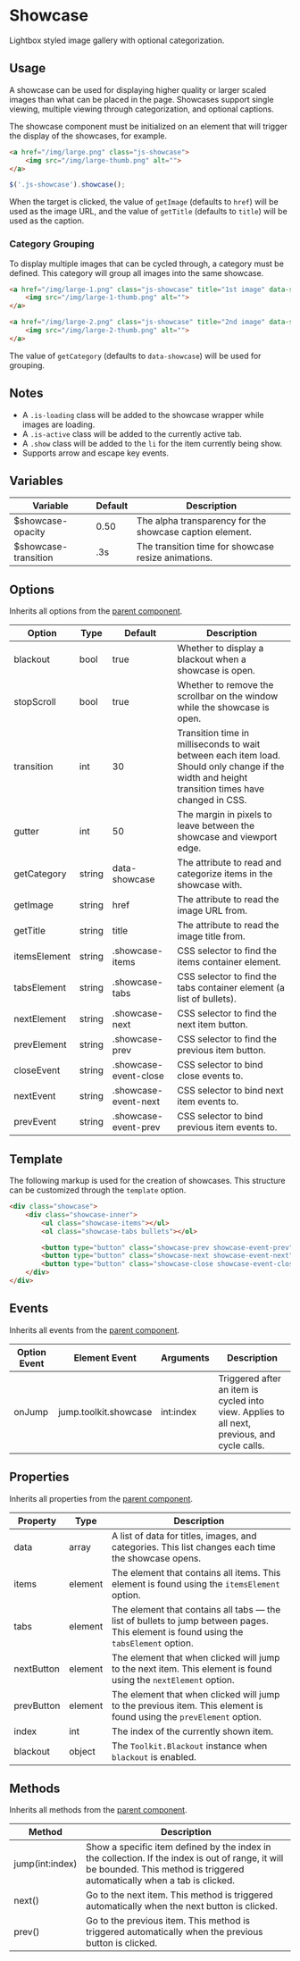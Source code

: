 # Showcase #

Lightbox styled image gallery with optional categorization.

## Usage ##

A showcase can be used for displaying higher quality or larger scaled images than what can be placed in the page.
Showcases support single viewing, multiple viewing through categorization, and optional captions.

The showcase component must be initialized on an element that will trigger the display of the showcases, for example.

```html
<a href="/img/large.png" class="js-showcase">
    <img src="/img/large-thumb.png" alt="">
</a>
```

```javascript
$('.js-showcase').showcase();
```

When the target is clicked, the value of `getImage` (defaults to `href`) will be used as the image URL,
and the value of `getTitle` (defaults to `title`) will be used as the caption.

### Category Grouping ###

To display multiple images that can be cycled through, a category must be defined.
This category will group all images into the same showcase.

```html
<a href="/img/large-1.png" class="js-showcase" title="1st image" data-showcase="category">
    <img src="/img/large-1-thumb.png" alt="">
</a>

<a href="/img/large-2.png" class="js-showcase" title="2nd image" data-showcase="category">
    <img src="/img/large-2-thumb.png" alt="">
</a>
```

The value of `getCategory` (defaults to `data-showcase`) will be used for grouping.

## Notes ##

* A `.is-loading` class will be added to the showcase wrapper while images are loading.
* A `.is-active` class will be added to the currently active tab.
* A `.show` class will be added to the `li` for the item currently being show.
* Supports arrow and escape key events.

## Variables ##

<table class="table data-table">
    <thead>
        <tr>
            <th>Variable</th>
            <th>Default</th>
            <th>Description</th>
        </tr>
    </thead>
    <tbody>
        <tr>
            <td>$showcase-opacity</td>
            <td>0.50</td>
            <td>The alpha transparency for the showcase caption element.</td>
        </tr>
        <tr>
            <td>$showcase-transition</td>
            <td>.3s</td>
            <td>The transition time for showcase resize animations.</td>
        </tr>
    </tbody>
</table>

## Options ##

Inherits all options from the [parent component](../development/js.md#options).

<table class="table data-table">
    <thead>
        <tr>
            <th>Option</th>
            <th>Type</th>
            <th>Default</th>
            <th>Description</th>
        </tr>
    </thead>
    <tbody>
        <tr>
            <td>blackout</td>
            <td>bool</td>
            <td>true</td>
            <td>Whether to display a blackout when a showcase is open.</td>
        </tr>
        <tr>
            <td>stopScroll</td>
            <td>bool</td>
            <td>true</td>
            <td>Whether to remove the scrollbar on the window while the showcase is open.</td>
        </tr>
        <tr>
            <td>transition</td>
            <td>int</td>
            <td>30</td>
            <td>
                Transition time in milliseconds to wait between each item load.
                Should only change if the width and height transition times have changed in CSS.
            </td>
        </tr>
        <tr>
            <td>gutter</td>
            <td>int</td>
            <td>50</td>
            <td>The margin in pixels to leave between the showcase and viewport edge.</td>
        </tr>
        <tr>
            <td>getCategory</td>
            <td>string</td>
            <td>data-showcase</td>
            <td>The attribute to read and categorize items in the showcase with.</td>
        </tr>
        <tr>
            <td>getImage</td>
            <td>string</td>
            <td>href</td>
            <td>The attribute to read the image URL from.</td>
        </tr>
        <tr>
            <td>getTitle</td>
            <td>string</td>
            <td>title</td>
            <td>The attribute to read the image title from.</td>
        </tr>
        <tr>
            <td>itemsElement</td>
            <td>string</td>
            <td>.showcase-items</td>
            <td>CSS selector to find the items container element.</td>
        </tr>
        <tr>
            <td>tabsElement</td>
            <td>string</td>
            <td>.showcase-tabs</td>
            <td>CSS selector to find the tabs container element (a list of bullets).</td>
        </tr>
        <tr>
            <td>nextElement</td>
            <td>string</td>
            <td>.showcase-next</td>
            <td>CSS selector to find the next item button.</td>
        </tr>
        <tr>
            <td>prevElement</td>
            <td>string</td>
            <td>.showcase-prev</td>
            <td>CSS selector to find the previous item button.</td>
        </tr>
        <tr>
            <td>closeEvent</td>
            <td>string</td>
            <td>.showcase-event-close</td>
            <td>CSS selector to bind close events to.</td>
        </tr>
        <tr>
            <td>nextEvent</td>
            <td>string</td>
            <td>.showcase-event-next</td>
            <td>CSS selector to bind next item events to.</td>
        </tr>
        <tr>
            <td>prevEvent</td>
            <td>string</td>
            <td>.showcase-event-prev</td>
            <td>CSS selector to bind previous item events to.</td>
        </tr>
    </tbody>
</table>

## Template ##

The following markup is used for the creation of showcases.
This structure can be customized through the `template` option.

```html
<div class="showcase">
    <div class="showcase-inner">
        <ul class="showcase-items"></ul>
        <ol class="showcase-tabs bullets"></ol>

        <button type="button" class="showcase-prev showcase-event-prev"><span class="arrow-left"></span></button>
        <button type="button" class="showcase-next showcase-event-next"><span class="arrow-right"></span></button>
        <button type="button" class="showcase-close showcase-event-close"><span class="x"></span></button>
    </div>
</div>
```

## Events ##

Inherits all events from the [parent component](../development/js.md#events).

<table class="table data-table">
    <thead>
        <tr>
            <th>Option Event</th>
            <th>Element Event</td>
            <th>Arguments</th>
            <th>Description</th>
        </tr>
    </thead>
    <tbody>
        <tr>
            <td>onJump</td>
            <td>jump.toolkit.showcase</td>
            <td>int:index</td>
            <td>Triggered after an item is cycled into view. Applies to all next, previous, and cycle calls.</td>
        </tr>
    </tbody>
</table>

## Properties ##

Inherits all properties from the [parent component](../development/js.md#properties).

<table class="table data-table">
    <thead>
        <tr>
            <th>Property</th>
            <th>Type</th>
            <th>Description</th>
        </tr>
    </thead>
    <tbody>
        <tr>
            <td>data</td>
            <td>array</td>
            <td>A list of data for titles, images, and categories. This list changes each time the showcase opens.</td>
        </tr>
        <tr>
            <td>items</td>
            <td>element</td>
            <td>
                The element that contains all items.
                This element is found using the <code>itemsElement</code> option.
            </td>
        </tr>
        <tr>
            <td>tabs</td>
            <td>element</td>
            <td>
                The element that contains all tabs &mdash; the list of bullets to jump between pages.
                This element is found using the <code>tabsElement</code> option.
            </td>
        </tr>
        <tr>
            <td>nextButton</td>
            <td>element</td>
            <td>
                The element that when clicked will jump to the next item.
                This element is found using the <code>nextElement</code> option.
            </td>
        </tr>
        <tr>
            <td>prevButton</td>
            <td>element</td>
            <td>
                The element that when clicked will jump to the previous item.
                This element is found using the <code>prevElement</code> option.
            </td>
        </tr>
        <tr>
            <td>index</td>
            <td>int</td>
            <td>The index of the currently shown item.</td>
        </tr>
        <tr>
            <td>blackout</td>
            <td>object</td>
            <td>The <code>Toolkit.Blackout</code> instance when <code>blackout</code> is enabled.</td>
        </tr>
    </tbody>
</table>

## Methods ##

Inherits all methods from the [parent component](../development/js.md#methods).

<table class="table data-table">
    <thead>
        <tr>
            <th>Method</th>
            <th>Description</th>
        </tr>
    </thead>
    <tbody>
        <tr>
            <td>jump(int:index)</td>
            <td>
                Show a specific item defined by the index in the collection.
                If the index is out of range, it will be bounded.
                This method is triggered automatically when a tab is clicked.
            </td>
        </tr>
        <tr>
            <td>next()</td>
            <td>
                Go to the next item.
                This method is triggered automatically when the next button is clicked.
            </td>
        </tr>
        <tr>
            <td>prev()</td>
            <td>
                Go to the previous item.
                This method is triggered automatically when the previous button is clicked.
            </td>
        </tr>
    </tbody>
</table>